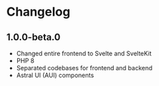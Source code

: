 # Changelog

## 1.0.0-beta.0

- Changed entire frontend to Svelte and SvelteKit
- PHP 8
- Separated codebases for frontend and backend
- Astral UI (AUI) components
